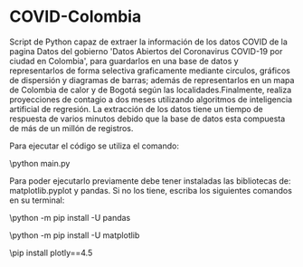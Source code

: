 # COVID-Colombia
Script de Python capaz de extraer la información de los datos COVID de la pagina Datos del gobierno 'Datos Abiertos del Coronavirus COVID-19 por ciudad en Colombia', para guardarlos en una base de datos y representarlos de forma selectiva graficamente mediante circulos, gráficos de dispersión y diagramas de barras; además de representarlos en un mapa de Colombia de calor y de Bogotá según las localidades.Finalmente, realiza proyecciones de contagio a dos meses utilizando algoritmos de inteligencia artificial de regresión.
La extracción de los datos tiene un tiempo de respuesta de varios minutos debido que la base de datos esta compuesta de más de un millón de registros.  


Para ejecutar el código se utiliza el comando:

\python main.py

Para poder ejecutarlo previamente debe tener instaladas las bibliotecas de: matplotlib.pyplot y pandas. Si no los tiene, escriba los siguientes comandos en su terminal:

\python -m pip install -U pandas

\python -m pip install -U matplotlib

\pip install plotly==4.5
